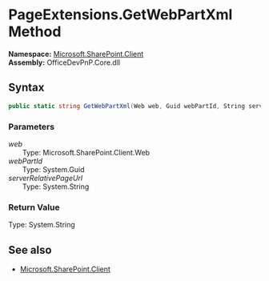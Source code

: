 # PageExtensions.GetWebPartXml Method  
  

**Namespace:** [Microsoft.SharePoint.Client](Microsoft.SharePoint.Client.md)  
**Assembly:** OfficeDevPnP.Core.dll  
## Syntax
```C#
public static string GetWebPartXml(Web web, Guid webPartId, String serverRelativePageUrl)
```
### Parameters
*web*  
&emsp;&emsp;Type: Microsoft.SharePoint.Client.Web  
*webPartId*  
&emsp;&emsp;Type: System.Guid  
*serverRelativePageUrl*  
&emsp;&emsp;Type: System.String  
### Return Value
Type: System.String  

## See also
- [Microsoft.SharePoint.Client](Microsoft.SharePoint.Client.md)
